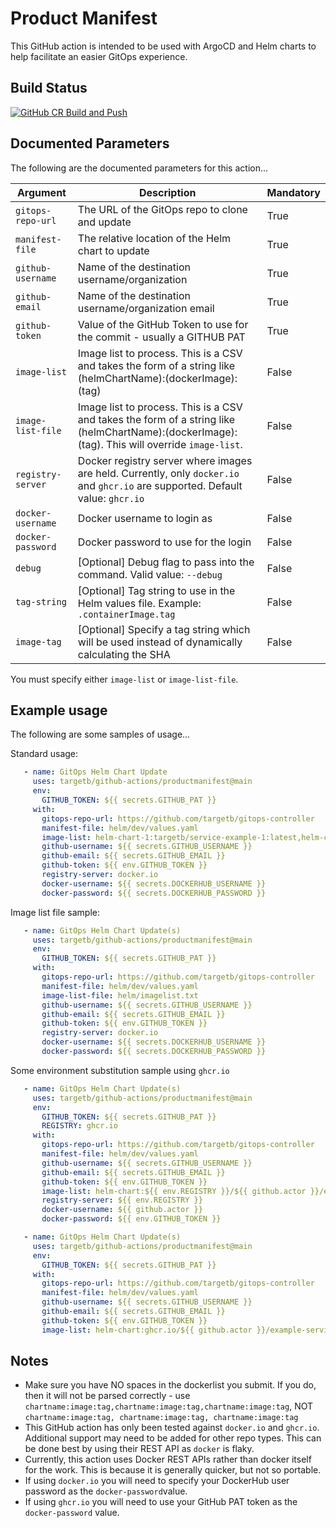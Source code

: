 # Product Manifest

This GitHub action is intended to be used with ArgoCD and Helm charts to help facilitate an easier
GitOps experience.

## Build Status

[![GitHub CR Build and Push](https://github.com/targetb/github-actions/actions/workflows/main-build.yaml/badge.svg)](https://github.com/targetb/github-actions/actions/workflows/main-build.yaml)

## Documented Parameters

The following are the documented parameters for this action...

| Argument          | Description                                                                                                                                    | Mandatory |
|-------------------|------------------------------------------------------------------------------------------------------------------------------------------------|-----------|
| `gitops-repo-url` | The URL of the GitOps repo to clone and update                                                                                                 | True      |
| `manifest-file`   | The relative location of the Helm chart to update                                                                                              | True      |
| `github-username` | Name of the destination username/organization                                                                                                  | True      |
| `github-email`    | Name of the destination username/organization email                                                                                            | True      |
| `github-token`    | Value of the GitHub Token to use for the commit - usually a GITHUB PAT                                                                         | True      |
| `image-list`      | Image list to process. This is a CSV and takes the form of a string like (helmChartName):(dockerImage):(tag)                                   | False     |
| `image-list-file` | Image list to process. This is a CSV and takes the form of a string like (helmChartName):(dockerImage):(tag). This will override `image-list`. | False     |
| `registry-server` | Docker registry server where images are held. Currently, only `docker.io` and `ghcr.io` are supported. Default value: `ghcr.io`                | False     |
| `docker-username` | Docker username to login as                                                                                                                    | False      |
| `docker-password` | Docker password to use for the login                                                                                                           | False      |
| `debug`           | [Optional] Debug flag to pass into the command. Valid value: `--debug`                                                                         | False     |
| `tag-string`      | [Optional] Tag string to use in the Helm values file. Example: `.containerImage.tag`                                                           | False     |
| `image-tag`       | [Optional] Specify a tag string which will be used instead of dynamically calculating the SHA                                                  | False     |

You must specify either `image-list` or `image-list-file`.

## Example usage

The following are some samples of usage...

Standard usage:

```yaml
   - name: GitOps Helm Chart Update
     uses: targetb/github-actions/productmanifest@main
     env:
       GITHUB_TOKEN: ${{ secrets.GITHUB_PAT }}
     with:
       gitops-repo-url: https://github.com/targetb/gitops-controller
       manifest-file: helm/dev/values.yaml
       image-list: helm-chart-1:targetb/service-example-1:latest,helm-chart-2:targetb/service-example-2:1.0
       github-username: ${{ secrets.GITHUB_USERNAME }}
       github-email: ${{ secrets.GITHUB_EMAIL }}
       github-token: ${{ env.GITHUB_TOKEN }}
       registry-server: docker.io
       docker-username: ${{ secrets.DOCKERHUB_USERNAME }}
       docker-password: ${{ secrets.DOCKERHUB_PASSWORD }}
```

Image list file sample:

```yaml
   - name: GitOps Helm Chart Update(s)
     uses: targetb/github-actions/productmanifest@main
     env:
       GITHUB_TOKEN: ${{ secrets.GITHUB_PAT }}
     with:
       gitops-repo-url: https://github.com/targetb/gitops-controller
       manifest-file: helm/dev/values.yaml
       image-list-file: helm/imagelist.txt
       github-username: ${{ secrets.GITHUB_USERNAME }}
       github-email: ${{ secrets.GITHUB_EMAIL }}
       github-token: ${{ env.GITHUB_TOKEN }}
       registry-server: docker.io
       docker-username: ${{ secrets.DOCKERHUB_USERNAME }}
       docker-password: ${{ secrets.DOCKERHUB_PASSWORD }}
```

Some environment substitution sample using `ghcr.io`

```yaml
   - name: GitOps Helm Chart Update(s)
     uses: targetb/github-actions/productmanifest@main
     env:
       GITHUB_TOKEN: ${{ secrets.GITHUB_PAT }}
       REGISTRY: ghcr.io
     with:
       gitops-repo-url: https://github.com/targetb/gitops-controller
       manifest-file: helm/dev/values.yaml
       github-username: ${{ secrets.GITHUB_USERNAME }}
       github-email: ${{ secrets.GITHUB_EMAIL }}
       github-token: ${{ env.GITHUB_TOKEN }}
       image-list: helm-chart:${{ env.REGISTRY }}/${{ github.actor }}/example-service:latest
       registry-server: ${{ env.REGISTRY }}
       docker-username: ${{ github.actor }}
       docker-password: ${{ env.GITHUB_TOKEN }}
```

```yaml
   - name: GitOps Helm Chart Update(s)
     uses: targetb/github-actions/productmanifest@main
     env:
       GITHUB_TOKEN: ${{ secrets.GITHUB_PAT }}
     with:
       gitops-repo-url: https://github.com/targetb/gitops-controller
       manifest-file: helm/dev/values.yaml
       github-username: ${{ secrets.GITHUB_USERNAME }}
       github-email: ${{ secrets.GITHUB_EMAIL }}
       github-token: ${{ env.GITHUB_TOKEN }}
       image-list: helm-chart:ghcr.io/${{ github.actor }}/example-service:latest
 ```

## Notes

- Make sure you have NO spaces in the dockerlist you submit. If you do, then it will not be parsed
  correctly - use `chartname:image:tag,chartname:image:tag,chartname:image:tag`,
  NOT `chartname:image:tag, chartname:image:tag, chartname:image:tag`
- This GitHub action has only been tested against `docker.io` and `ghcr.io`. Additional support may
  need to be added for other repo types. This can be done best by using their REST API as `docker`
  is flaky.
- Currently, this action uses Docker REST APIs rather than docker itself for the work. This is
  because it is generally quicker, but not so portable.
- If using `docker.io` you will need to specify your DockerHub user password as
  the `docker-password`value.
- If using `ghcr.io` you will need to use your GitHub PAT token as the `docker-password` value.
